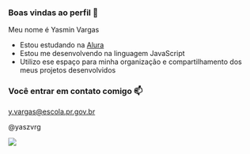 ### Boas vindas ao perfil 💙

Meu nome é Yasmin Vargas

- Estou estudando na [Alura](https://www.alura..com.br)
- Estou me desenvolvendo na linguagem JavaScript
- Utilizo ese espaço para minha organização e compartilhamento dos meus projetos desenvolvidos
 
### Você entrar em contato comigo 📫

y.vargas@escola.pr.gov.br

@yaszvrg

![](https://media1.tenor.com/m/JHp-pctUPkcAAAAC/margotsprestige-monkey-backpack.gif)
